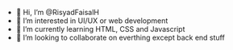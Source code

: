 - 👋 Hi, I’m @RisyadFaisalH
- 👀 I’m interested in UI/UX or web development
- 🌱 I’m currently learning HTML, CSS and Javascript 
- 💞️ I’m looking to collaborate on everthing except back end stuff
<!---
RisyadFaisalH/RisyadFaisalH is a ✨ special ✨ repository because its `README.md` (this file) appears on your GitHub profile.
You can click the Preview link to take a look at your changes.
--->
